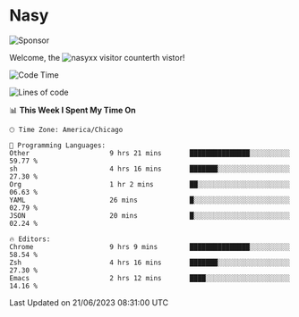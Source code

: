 # Nasy

<!--
<p align="center">
<img height="200" src="https://github-readme-stats.vercel.app/api?username=nasyxx&count_private=true&show_icons=true&theme=dracula&include_all_commits=true"/>
<img height="200" src="https://github-readme-stats.vercel.app/api/top-langs/?username=nasyxx&theme=dracula&hide=html,jupyter+notebook&count_private=true&show_icons=true"/>
</p>

  
----------------
-->

![Sponsor](https://img.shields.io/static/v1.svg?label=Sponsor&message=%E2%9D%A4&logo=GitHub&style=flat&color=pink)
 
Welcome, the ![nasyxx visitor counter](https://count.getloli.com/get/@nasyxx?theme=rule34)th vistor!
 
<!--START_SECTION:waka-->
![Code Time](http://img.shields.io/badge/Code%20Time-3%2C578%20hrs%2054%20mins-blue)

![Lines of code](https://img.shields.io/badge/From%20Hello%20World%20I%27ve%20Written-6.3%20million%20lines%20of%20code-blue)

📊 **This Week I Spent My Time On** 

```text
🕑︎ Time Zone: America/Chicago

💬 Programming Languages: 
Other                    9 hrs 21 mins       ███████████████░░░░░░░░░░   59.77 % 
sh                       4 hrs 16 mins       ███████░░░░░░░░░░░░░░░░░░   27.30 % 
Org                      1 hr 2 mins         ██░░░░░░░░░░░░░░░░░░░░░░░   06.63 % 
YAML                     26 mins             █░░░░░░░░░░░░░░░░░░░░░░░░   02.79 % 
JSON                     20 mins             █░░░░░░░░░░░░░░░░░░░░░░░░   02.24 % 

🔥 Editors: 
Chrome                   9 hrs 9 mins        ███████████████░░░░░░░░░░   58.54 % 
Zsh                      4 hrs 16 mins       ███████░░░░░░░░░░░░░░░░░░   27.30 % 
Emacs                    2 hrs 12 mins       ████░░░░░░░░░░░░░░░░░░░░░   14.16 % 
```


 Last Updated on 21/06/2023 08:31:00 UTC
<!--END_SECTION:waka-->

<!-- ![visitors](https://visitor-badge.laobi.icu/badge?page_id=nasyxx.nasyxx) -->
